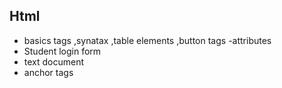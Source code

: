 ## Html ##

- basics tags ,synatax ,table elements ,button tags
-attributes 
- Student login form
- text document 
- anchor tags
